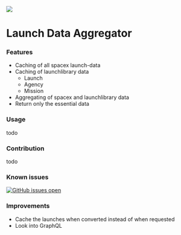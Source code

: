 [![](https://i.imgur.com/rg6nA9k.png)](https://i.imgur.com/rg6nA9k.png)
# Launch Data Aggregator

### Features
- Caching of all spacex launch-data
- Caching of launchlibrary data
	- Launch
	- Agency
	- Mission
- Aggregating of spacex and launchlibrary data
- Return only the essential data

### Usage
todo

### Contribution
todo

### Known issues
[![GitHub issues open](https://img.shields.io/github/issues/launch-data-aggregator/shconfparser.svg?maxAge=2592000)](https://github.com/Jmaasy/launch-data-aggregator/issues)

### Improvements
- Cache the launches when converted instead of when requested
- Look into GraphQL
